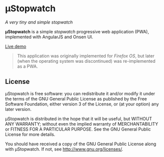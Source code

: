µStopwatch
==========

_A very tiny and simple stopwatch_

**µStopwatch** is a simple _stopwatch_ progressive web application (PWA), implemented with AngularJS and Onsen UI.

[Live demo](http://jfmdev.github.io/uStopwatch/ "µStopwatch - Live demo")

> This application was originally implemented for _Firefox OS_, but later (when the operating system was discontinued) was re-implemented as a PWA.

License
-------

µStopwatch is free software: you can redistribute it and/or modify
it under the terms of the GNU General Public License as published by
the Free Software Foundation, either version 3 of the License, or
(at your option) any later version.

µStopwatch is distributed in the hope that it will be useful,
but WITHOUT ANY WARRANTY; without even the implied warranty of
MERCHANTABILITY or FITNESS FOR A PARTICULAR PURPOSE.  See the
GNU General Public License for more details.

You should have received a copy of the GNU General Public License
along with µStopwatch. If not, see <http://www.gnu.org/licenses/>.
